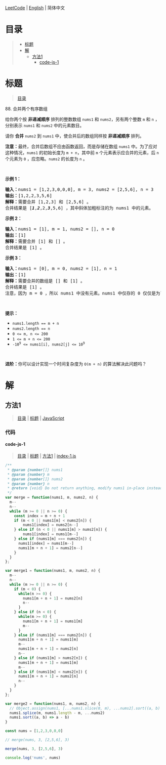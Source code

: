 [LeetCode](../README.CN.md) | [English](./README.md) | 简体中文

# 目录

>- [标题](#标题)
>- [解](#解)
>    - [方法1](#方法1)
>        - [code-js-1](#code-js-1)

# 标题

>[目录](#目录)

88.&nbsp;合并两个有序数组

<p>给你两个按 <strong>非递减顺序</strong> 排列的整数数组&nbsp;<code>nums1</code><em> </em>和 <code>nums2</code>，另有两个整数 <code>m</code> 和 <code>n</code> ，分别表示 <code>nums1</code> 和 <code>nums2</code> 中的元素数目。</p>

<p>请你 <strong>合并</strong> <code>nums2</code><em> </em>到 <code>nums1</code> 中，使合并后的数组同样按 <strong>非递减顺序</strong> 排列。</p>

<p><strong>注意：</strong>最终，合并后数组不应由函数返回，而是存储在数组 <code>nums1</code> 中。为了应对这种情况，<code>nums1</code> 的初始长度为 <code>m + n</code>，其中前 <code>m</code> 个元素表示应合并的元素，后 <code>n</code> 个元素为 <code>0</code> ，应忽略。<code>nums2</code> 的长度为 <code>n</code> 。</p>

<p>&nbsp;</p>

<p><strong>示例 1：</strong></p>

<pre>
<strong>输入：</strong>nums1 = [1,2,3,0,0,0], m = 3, nums2 = [2,5,6], n = 3
<strong>输出：</strong>[1,2,2,3,5,6]
<strong>解释：</strong>需要合并 [1,2,3] 和 [2,5,6] 。
合并结果是 [<em><strong>1</strong></em>,<em><strong>2</strong></em>,2,<em><strong>3</strong></em>,5,6] ，其中斜体加粗标注的为 nums1 中的元素。
</pre>

<p><strong>示例 2：</strong></p>

<pre>
<strong>输入：</strong>nums1 = [1], m = 1, nums2 = [], n = 0
<strong>输出：</strong>[1]
<strong>解释：</strong>需要合并 [1] 和 [] 。
合并结果是 [1] 。
</pre>

<p><strong>示例 3：</strong></p>

<pre>
<strong>输入：</strong>nums1 = [0], m = 0, nums2 = [1], n = 1
<strong>输出：</strong>[1]
<strong>解释：</strong>需要合并的数组是 [] 和 [1] 。
合并结果是 [1] 。
注意，因为 m = 0 ，所以 nums1 中没有元素。nums1 中仅存的 0 仅仅是为了确保合并结果可以顺利存放到 nums1 中。
</pre>

<p>&nbsp;</p>

<p><strong>提示：</strong></p>

<ul>
	<li><code>nums1.length == m + n</code></li>
	<li><code>nums2.length == n</code></li>
	<li><code>0 &lt;= m, n &lt;= 200</code></li>
	<li><code>1 &lt;= m + n &lt;= 200</code></li>
	<li><code>-10<sup>9</sup> &lt;= nums1[i], nums2[j] &lt;= 10<sup>9</sup></code></li>
</ul>

<p>&nbsp;</p>

<p><strong>进阶：</strong>你可以设计实现一个时间复杂度为 <code>O(m + n)</code> 的算法解决此问题吗？</p>


# 解

## 方法1

>[目录](#目录) | [标题](#标题) | [JavaScript](#code-js-1)

### 代码

#### code-js-1

>[目录](#目录) | [标题](#标题) | [方法1](#方法1) | [index-1.js](./index-1.js "index-1.js")

```JavaScript
/**
 * @param {number[]} nums1
 * @param {number} m
 * @param {number[]} nums2
 * @param {number} n
 * @return {void} Do not return anything, modify nums1 in-place instead.
 */
var merge = function(nums1, m, nums2, n) {
  m--
  n--
  while (m >= 0 || n >= 0) {
    const index = m + n + 1
    if (m < 0 || nums1[m] < nums2[n]) {
        nums1[index] = nums2[n--]
    } else if (n < 0 || nums1[m] > nums2[n]) {
        nums1[index] = nums1[m--]
    } else if (nums1[m] === nums2[n]) {
      nums1[index] = nums1[m--]
      nums1[m + n + 1] = nums2[n--]
    }
  }
};

var merge1 = function(nums1, m, nums2, n) {
  m--
  n--
  while (m >= 0 || n >= 0) {
    if (m < 0) {
      while(n >= 0) {
        nums1[m + n + 1] = nums2[n]
        n--
      }
    } else if (n < 0) {
      while(m >= 0) {
        nums1[m + n + 1] = nums1[m]
        m--
      }
    } else if (nums1[m] === nums2[n]) {
      nums1[m + n + 1] = nums1[m]
      m--
      nums1[m + n + 1] = nums2[n]
      n--
    } else if (nums1[m] > nums2[n]) {
      nums1[m + n + 1] = nums1[m]
      m--
    } else if (nums1[m] < nums2[n]) {
      nums1[m + n + 1] = nums2[n]
      n--
    }
  }
};

var merge2 = function(nums1, m, nums2, n) {
  // Object.assign(nums1, [...nums1.slice(0, m), ...nums2].sort((a, b) => a - b))
  nums1.splice(m, nums1.length - m, ...nums2)
  nums1.sort((a, b) => a - b)
}

const nums = [1,2,3,0,0,0]

// merge(nums, 3, [2,5,6], 3)

merge(nums, 3, [2,5,6], 3)

console.log('nums', nums)

```

